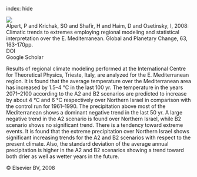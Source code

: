 index: hide

<div class="Citation">
    <div class="Citation-thumb CitationThumb-linked"  data-href="https://doi.org/10.1016/j.gloplacha.2008.03.003">
      <img src="https://static.claimspace.cloud/climate-study-static/refs/thumbs/14/Alpert_et_al_2008-thumb.png" />
    </div>

  <div class="Citation-body">
    <div class="Citation-text">Alpert, P and Krichak, SO and Shafir, H and Haim, D and Osetinsky, I, 2008: Climatic trends to extremes employing regional modeling and statistical interpretation over the E. Mediterranean. <span class="Article-journal">Global and Planetary Change, </span><span class="Article-volume">63, </span>163-170pp.</div>
    <div class="Citation-links">
      <div class="CitationLink" data-href="https://doi.org/10.1016/j.gloplacha.2008.03.003">
        <div class="CitationLink-icon CitationLink-Doi"></div>
        <div class="CitationLink-text">DOI</div>
      </div>
      <div class="CitationLink" data-href="https://scholar.google.com/scholar?q=10.1016/j.gloplacha.2008.03.003">
        <div class="CitationLink-icon CitationLink-Scholar"></div>
        <div class="CitationLink-text">Google Scholar</div>
      </div>
    </div>
  </div>
</div>

Results of regional climate modeling performed at the International Centre for Theoretical Physics, Trieste, Italy, are analyzed for the E. Mediterranean region. It is found that the average temperature over the Mediterranean area has increased by 1.5–4 °C in the last 100 yr. The temperature in the years 2071–2100 according to the A2 and B2 scenarios are predicted to increase by about 4 °C and 6 °C respectively over Northern Israel in comparison with the control run for 1961–1990.                   The precipitation above most of the Mediterranean shows a dominant negative trend in the last 50 yr. A large negative trend in the A2 scenario is found over Northern Israel, while B2 scenario shows no significant trend. There is a tendency toward extreme events. It is found that the extreme precipitation over Northern Israel shows significant increasing trends for the A2 and B2 scenarios with respect to the present climate. Also, the standard deviation of the average annual precipitation is higher in the A2 and B2 scenarios showing a trend toward both drier as well as wetter years in the future.

<div class="Citation-copy">
&copy; Elsevier BV, 2008
</div>